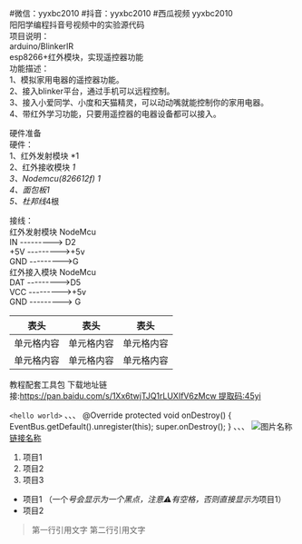 #微信：yyxbc2010  #抖音：yyxbc2010 #西瓜视频 yyxbc2010   
阳阳学编程抖音号视频中的实验源代码  
项目说明：  
arduino/BlinkerIR  
esp8266+红外模块，实现遥控器功能  
功能描述：  
  1、模拟家用电器的遥控器功能。  
  2、接入blinker平台，通过手机可以远程控制。  
  3、接入小爱同学、小度和天猫精灵，可以动动嘴就能控制你的家用电器。  
  4、带红外学习功能，只要用遥控器的电器设备都可以接入。  

硬件准备  
硬件：  
1、红外发射模块 *1  
2、红外接收模块 *1  
3、Nodemcu(826612f) *1  
4、面包板*1  
5、杜邦线*4根  

接线：  
红外发射模块	NodeMcu  
IN	---------> D2  
+5V	--------->+5v  
GND	--------->G  
红外接入模块	NodeMcu  
DAT	--------->D5  
VCC	--------->+5v  
GND	---------> G  


表头  | 表头  | 表头
---- | ----- | ------ 
单元格内容  | 单元格内容 | 单元格内容
单元格内容  | 单元格内容 | 单元格内容

教程配套工具包
下载地址链接:https://pan.baidu.com/s/1Xx6twjTJQ1rLUXIfV6zMcw 提取码:45yi

`<hello world>` 
、、、
@Override
protected void onDestroy() {
    EventBus.getDefault().unregister(this);
    super.onDestroy();
}
、、、
![图片名称](https://www.baidu.com/img/bd_logo1.png) 
[链接名称](https://www.baidu.com/)   

1. 项目1 
2. 项目2 
3. 项目3 
  * 项目1 （一个*号会显示为一个黑点，注意⚠️有空格，否则直接显示为*项目1）
  * 项目2 


> 第一行引用文字 
> 第二行引用文字 